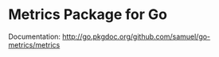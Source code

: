 Metrics Package for Go
======================

Documentation: <http://go.pkgdoc.org/github.com/samuel/go-metrics/metrics>
